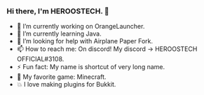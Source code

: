 ### Hi there, I'm HEROOSTECH. 👋

- 🔭 I’m currently working on OrangeLauncher.
- 🌱 I’m currently learning Java.
- 🤔 I’m looking for help with Airplane Paper Fork.
- 📫 How to reach me: On discord! My discord -> HEROOSTECH OFFICIAL#3108.
- ⚡ Fun fact: My name is shortcut of very long name.
- 💚 My favorite game: Minecraft.
- 💥 I love making plugins for Bukkit.
